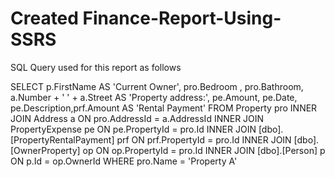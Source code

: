 # Created Finance-Report-Using-SSRS

SQL Query used for this report as follows

SELECT p.FirstName AS 'Current Owner', pro.Bedroom , pro.Bathroom,
a.Number + ' ' + a.Street AS 'Property address:', pe.Amount, pe.Date, pe.Description,prf.Amount AS 'Rental Payment'
FROM Property pro 
INNER JOIN Address a 
ON pro.AddressId = a.AddressId 
INNER JOIN PropertyExpense pe 
ON pe.PropertyId = pro.Id
INNER JOIN [dbo].[PropertyRentalPayment] prf
ON prf.PropertyId = pro.Id
INNER JOIN [dbo].[OwnerProperty] op
ON op.PropertyId = pro.Id
INNER JOIN [dbo].[Person] p
ON p.Id = op.OwnerId
WHERE pro.Name = 'Property A'
